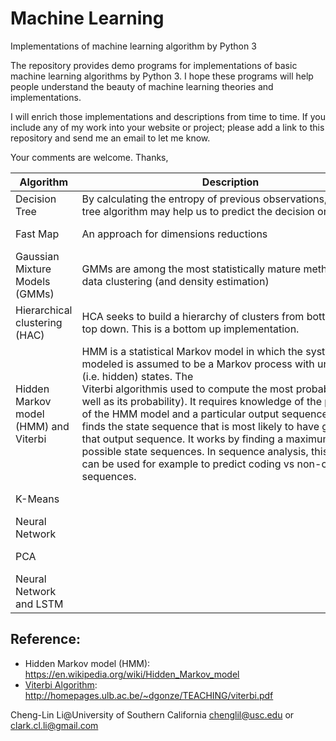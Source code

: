 # Machine Learning
Implementations of machine learning algorithm by Python 3

The repository provides demo programs for implementations of basic machine learning algorithms by Python 3. I hope these programs will help people understand the beauty of machine learning theories and implementations.

I will enrich those implementations and descriptions from time to time. If you include any of my work into your website or project; please add a link to this repository and send me an email to let me know.

Your comments are welcome.
Thanks,

|Algorithm|Description|Link|
|------|------|--------|
|Decision Tree|By calculating the entropy of previous observations, decision tree algorithm may help us to predict the decision or results|[Source Code](https://github.com/Cheng-Lin-Li/MachineLearning/tree/master/DecisionTree)|
|Fast Map|An approach for dimensions reductions|[Source Code](https://github.com/Cheng-Lin-Li/MachineLearning/tree/master/FastMap)|
|Gaussian Mixture Models (GMMs)|GMMs are among the most statistically mature methods for data clustering (and density estimation)|[Source Code](https://github.com/Cheng-Lin-Li/MachineLearning/tree/master/GMM)|
|Hierarchical clustering (HAC)|HCA seeks to build a hierarchy of clusters from bottom up or top down. This is a bottom up implementation.|[Source Code](https://github.com/Cheng-Lin-Li/MachineLearning/tree/master/HAC)|
|Hidden Markov model (HMM) and Viterbi|HMM is a statistical Markov model in which the system being modeled is assumed to be a Markov process with unobserved (i.e. hidden) states. The Viterbi algorithmis used to compute the most probable path (as well as its probability). It requires knowledge of the parameters of the HMM model and a particular output sequence and it finds the state sequence that is most likely to have generated that output sequence. It works by finding a maximum over all possible state sequences. In sequence analysis, this method can be used for example to predict coding vs non-coding sequences.|[Viterbi Algorithm Source Code](https://github.com/Cheng-Lin-Li/MachineLearning/tree/master/HMM)|
|K-Means||[Source Code](https://github.com/Cheng-Lin-Li/MachineLearning/tree/master/K-Means)|
|Neural Network||[Source Code](https://github.com/Cheng-Lin-Li/MachineLearning/tree/master/NeuralNetwork)|
|PCA||[Source Code](https://github.com/Cheng-Lin-Li/MachineLearning/tree/master/NeuralNetwork)|
|Neural Network and LSTM||[Source Code](https://github.com/Cheng-Lin-Li/MachineLearning/tree/master/NeuralNetwork)|



## Reference:

* Hidden Markov model (HMM): https://en.wikipedia.org/wiki/Hidden_Markov_model
* [Viterbi Algorithm](http://homepages.ulb.ac.be/~dgonze/TEACHING/viterbi.pdf): http://homepages.ulb.ac.be/~dgonze/TEACHING/viterbi.pdf

Cheng-Lin Li@University of Southern California
chenglil@usc.edu or 
clark.cl.li@gmail.com
